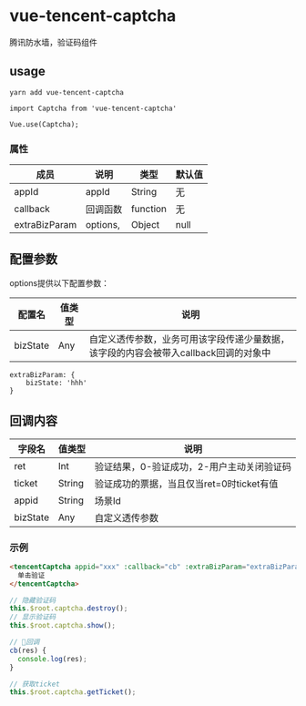 # vue-tencent-captcha
腾讯防水墙，验证码组件

## usage
 
 ```shell
yarn add vue-tencent-captcha
```

```vue 
import Captcha from 'vue-tencent-captcha'

Vue.use(Captcha);
```

### 属性
| 成员        | 说明            | 类型                | 默认值        |
|------------|-----------------|--------------------|--------------|
| appId      | appId           | String             | 无           |
| callback   | 回调函数 | function           | 无           |
| extraBizParam   | options,  | Object           | null           |

## 配置参数
options提供以下配置参数：

| 配置名        | 值类型           | 说明      | 
|------------|-----------------|--------------------|
| bizState      | Any           | 自定义透传参数，业务可用该字段传递少量数据，该字段的内容会被带入callback回调的对象中 |

```
extraBizParam: {
    bizState: 'hhh'
}
```
## 回调内容
|字段名	|值类型	|说明|
|-----|----|----|
|ret	|Int	|验证结果，0-验证成功，2-用户主动关闭验证码|
|ticket	|String	|验证成功的票据，当且仅当ret=0时ticket有值|
|appid	|String	|场景Id|
|bizState	|Any	|自定义透传参数|


### 示例
```html
<tencentCaptcha appid="xxx" :callback="cb" :extraBizParam="extraBizParam">
  单击验证
</tencentCaptcha>
```

```javascript 1.6
// 隐藏验证码
this.$root.captcha.destroy(); 
// 显示验证码
this.$root.captcha.show();

// 回调
cb(res) {
  console.log(res);
}
```

```javascript 1.6
// 获取ticket
this.$root.captcha.getTicket();
```
